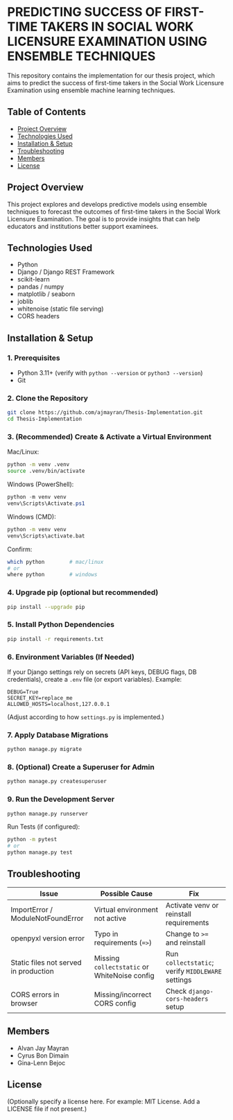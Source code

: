 # PREDICTING SUCCESS OF FIRST-TIME TAKERS IN SOCIAL WORK LICENSURE EXAMINATION USING ENSEMBLE TECHNIQUES

This repository contains the implementation for our thesis project, which aims to predict the success of first-time takers in the Social Work Licensure Examination using ensemble machine learning techniques.

## Table of Contents
- [Project Overview](#project-overview)
- [Technologies Used](#technologies-used)
- [Installation & Setup](#installation--setup)
- [Troubleshooting](#troubleshooting)
- [Members](#members)
- [License](#license)

## Project Overview
This project explores and develops predictive models using ensemble techniques to forecast the outcomes of first-time takers in the Social Work Licensure Examination. The goal is to provide insights that can help educators and institutions better support examinees.

## Technologies Used
- Python
- Django / Django REST Framework
- scikit-learn
- pandas / numpy
- matplotlib / seaborn
- joblib
- whitenoise (static file serving)
- CORS headers


## Installation & Setup

### 1. Prerequisites
- Python 3.11+ (verify with `python --version` or `python3 --version`)
- Git


### 2. Clone the Repository
```bash
git clone https://github.com/ajmayran/Thesis-Implementation.git
cd Thesis-Implementation
```

### 3. (Recommended) Create & Activate a Virtual Environment
Mac/Linux:
```bash
python -m venv .venv
source .venv/bin/activate
```

Windows (PowerShell):
```powershell
python -m venv venv
venv\Scripts\Activate.ps1
```

Windows (CMD):
```cmd
python -m venv venv
venv\Scripts\activate.bat
```

Confirm:
```bash
which python        # mac/linux
# or
where python        # windows
```

### 4. Upgrade pip (optional but recommended)
```bash
pip install --upgrade pip
```

### 5. Install Python Dependencies
```bash
pip install -r requirements.txt
```

### 6. Environment Variables (If Needed)
If your Django settings rely on secrets (API keys, DEBUG flags, DB credentials), create a `.env` file (or export variables). Example:
```
DEBUG=True
SECRET_KEY=replace_me
ALLOWED_HOSTS=localhost,127.0.0.1
```
(Adjust according to how `settings.py` is implemented.)

### 7. Apply Database Migrations
```bash
python manage.py migrate
```

### 8. (Optional) Create a Superuser for Admin
```bash
python manage.py createsuperuser
```

### 9. Run the Development Server
```bash
python manage.py runserver
```


Run Tests (if configured):
```bash
python -m pytest
# or
python manage.py test
```


## Troubleshooting

| Issue | Possible Cause | Fix |
|-------|----------------|-----|
| ImportError / ModuleNotFoundError | Virtual environment not active | Activate venv or reinstall requirements |
| openpyxl version error | Typo in requirements (`=>`) | Change to `>=` and reinstall |
| Static files not served in production | Missing `collectstatic` or WhiteNoise config | Run `collectstatic`; verify `MIDDLEWARE` settings |
| CORS errors in browser | Missing/incorrect CORS config | Check `django-cors-headers` setup |

## Members
- Alvan Jay Mayran
- Cyrus Bon Dimain
- Gina-Lenn Bejoc

## License
(Optionally specify a license here. For example: MIT License. Add a LICENSE file if not present.)
